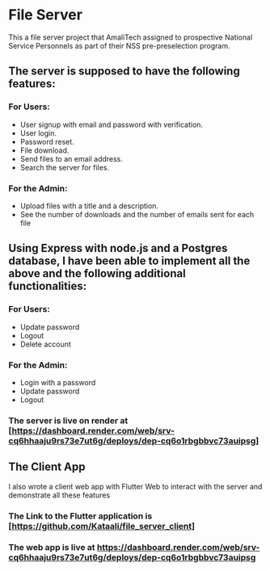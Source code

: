 # File Server
This a file server project that AmaliTech assigned to prospective National Service Personnels as part of their NSS pre-preselection program.
## The server is supposed to have the following features:
### For Users:
- User signup with email and password with verification.
- User login. 
- Password reset.
- File download.
- Send files to an email address.
- Search the server for files.

### For the Admin:
- Upload files with a title and a description.
- See the number of downloads and the number of emails sent for each file

## Using Express with node.js and a Postgres database, I have been able to implement all the above and the following additional functionalities:
### For Users:
- Update password
- Logout
- Delete account
### For the Admin:
- Login with a password
- Update password
- Logout

### The server is live on render at [https://dashboard.render.com/web/srv-cq6hhaaju9rs73e7ut6g/deploys/dep-cq6o1rbgbbvc73auipsg]

## The Client App
I also wrote a client web app with Flutter Web to interact with the server and demonstrate all these features
### The Link to the Flutter application is [https://github.com/Kataali/file_server_client]
### The web app is live at https://dashboard.render.com/web/srv-cq6hhaaju9rs73e7ut6g/deploys/dep-cq6o1rbgbbvc73auipsg
